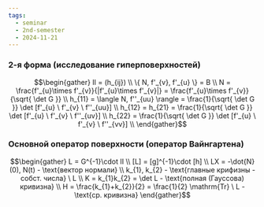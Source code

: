 ```yaml
---
tags:
  - seminar
  - 2nd-semester
  - 2024-11-21
---
```


### 2-я форма (исследование гиперповерхностей)

$$\begin{gather}
II = (h_{ij}) \\
\{ N, f'_{v}, f'_{u} \} = B \\
N = \frac{f'_{u}\times f'_{v}}{|f'_{u}\times f'_{v}|} = \frac{f'_{u}\times f'_{v}}{\sqrt{ \det G }} \\
h_{11} = \langle N, f''_{uu} \rangle = \frac{1}{\sqrt{ \det G }} \det [f'_{u} \ f'_{v} \ f''_{uu}] \\
h_{12} = h_{21} = \frac{1}{\sqrt{ \det G }} \det [f'_{u} \ f'_{v} \ f''_{uv}] \\
h_{22} = \frac{1}{\sqrt{ \det G }} \det [f'_{u} \ f'_{v} \ f''_{vv}] \\
\end{gather}$$

### Основной оператор поверхности (оператор Вайнгартена)

$$\begin{gather}
L = G^{-1}\cdot II \\
[L] = [g]^{-1}\cdot [h] \\
LX = -\dot{N}(0), N(t) - \text{вектор нормали} \\
k_{1}, k_{2} - \text{главные крифизны - собст. числа} \ L \\
K = k_{1}k_{2} = \det L - \text{полная (Гауссова) кривизна} \\
H = \frac{k_{1}+k_{2}}{2} = \frac{1}{2} \mathrm{Tr} \ L - \text{ср. кривизна}
\end{gather}$$